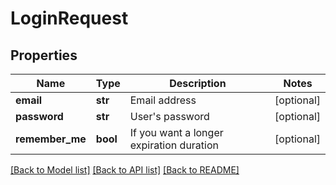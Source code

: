# LoginRequest

## Properties
Name | Type | Description | Notes
------------ | ------------- | ------------- | -------------
**email** | **str** | Email address | [optional] 
**password** | **str** | User&#39;s password | [optional] 
**remember_me** | **bool** | If you want a longer expiration duration | [optional] 

[[Back to Model list]](../README.md#documentation-for-models) [[Back to API list]](../README.md#documentation-for-api-endpoints) [[Back to README]](../README.md)



